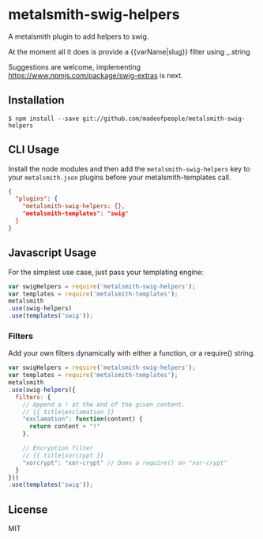 
# metalsmith-swig-helpers

  A metalsmith plugin to add helpers to swig.

  At the moment all it does is provide a {{varName|slug}} filter using _.string

  Suggestions are welcome, implementing https://www.npmjs.com/package/swig-extras is next.  

## Installation

    $ npm install --save git://github.com/madeofpeople/metalsmith-swig-helpers

## CLI Usage

  Install the node modules and then add the `metalsmith-swig-helpers` key to your `metalsmith.json` plugins before your metalsmith-templates call.
```json
{
  "plugins": {
    "metalsmith-swig-helpers: {},
    "metalsmith-templates": "swig"
  }
}
```

## Javascript Usage

  For the simplest use case, just pass your templating engine:

```js
var swigHelpers = require('metalsmith-swig-helpers');
var templates = require('metalsmith-templates');
metalsmith
.use(swig-helpers)
.use(templates('swig'));
```

### Filters

Add your own filters dynamically with either a function, or a require() string.

```js
var swigHelpers = require('metalsmith-swig-helpers');
var templates = require('metalsmith-templates');
metalsmith
.use(swig-helpers({
  filters: {
    // Append a ! at the end of the given content.
    // {{ title|exclamation }}
    "exclamation": function(content) {
      return content + "!"
    },

    // Encryption filter
    // {{ title|xorcrypt }}
    "xorcrypt": "xor-crypt" // Does a require() on "xor-crypt"
  }
}))
.use(templates('swig'));
```


## License

  MIT
